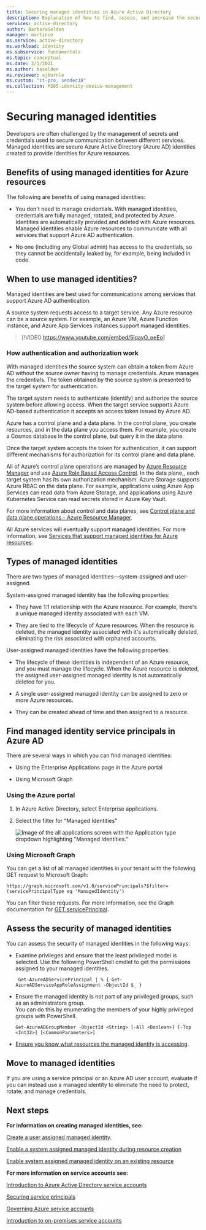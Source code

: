 ```yaml
---
title: Securing managed identities in Azure Active Directory
description: Explanation of how to find, assess, and increase the security of managed identities.
services: active-directory
author: BarbaraSelden
manager: martinco
ms.service: active-directory
ms.workload: identity
ms.subservice: fundamentals
ms.topic: conceptual
ms.date: 3/1/2021
ms.author: baselden
ms.reviewer: ajburnle
ms.custom: "it-pro, seodec18"
ms.collection: M365-identity-device-management
---
```


# Securing managed identities

Developers are often challenged by the management of secrets and credentials used to secure communication between different services. Managed identities are secure Azure Active Directory (Azure AD) identities created to provide identities for Azure resources.

## Benefits of using managed identities for Azure resources

The following are benefits of using managed identities:

* You don't need to manage credentials. With managed identities, credentials are fully managed, rotated, and protected by Azure. Identities are automatically provided and deleted with Azure resources. Managed identities enable Azure resources to communicate with all services that support Azure AD authentication.

* No one (including any Global admin) has access to the credentials, so they cannot be accidentally leaked by, for example, being included in code.

## When to use managed identities?

Managed identities are best used for communications among services that support Azure AD authentication. 

A source system requests access to a target service. Any Azure resource can be a source system. For example, an Azure VM, Azure Function instance, and Azure App Services instances support managed identities.

   > [!VIDEO https://www.youtube.com/embed/5lqayO_oeEo]

### How authentication and authorization work

With managed identities the source system can obtain a token from Azure AD without the source owner having to manage credentials. Azure manages the credentials. The token obtained by the source system is presented to the target system for authentication. 

The target system needs to authenticate (identify) and authorize the source system before allowing access. When the target service supports Azure AD-based authentication it accepts an access token issued by Azure AD. 

Azure has a control plane and a data plane. In the control plane, you create resources, and in the data plane you access them. For example, you create a Cosmos database in the control plane, but query it in the data plane.

Once the target system accepts the token for authentication, it can support different mechanisms for authorization for its control plane and data plane.

All of Azure’s control plane operations are managed by [Azure Resource Manager](../../azure-resource-manager/management/overview.md) and use [Azure Role Based Access Control](../../role-based-access-control/overview.md). In the data plane,, each target system has its own authorization mechanism. Azure Storage supports Azure RBAC on the data plane. For example, applications using Azure App Services can read data from Azure Storage, and applications using Azure Kubernetes Service can read secrets stored in Azure Key Vault.

For more information about control and data planes, see [Control plane and data plane operations - Azure Resource Manager](../../azure-resource-manager/management/control-plane-and-data-plane.md).

All Azure services will eventually support managed identities. For more information, see [Services that support managed identities for Azure resources](../managed-identities-azure-resources/services-support-managed-identities.md).

## Types of managed identities

There are two types of managed identities—system-assigned and user-assigned.

System-assigned managed identity has the following properties:

* They have 1:1 relationship with the Azure resource. For example, there's a unique managed identity associated with each VM.

* They are tied to the lifecycle of Azure resources. When the resource is deleted, the managed identity associated with it's automatically deleted, eliminating the risk associated with orphaned accounts. 

User-assigned managed identities have the following properties:

* The lifecycle of these identities is independent of an Azure resource, and you must manage the lifecycle. When the Azure resource is deleted, the assigned user-assigned managed identity is not automatically deleted for you.

* A single user-assigned managed identity can be assigned to zero or more Azure resources.

* They can be created ahead of time and then assigned to a resource.

## Find managed identity service principals in Azure AD

There are several ways in which you can find managed identities:

* Using the Enterprise Applications page in the Azure portal

* Using Microsoft Graph

### Using the Azure portal

1. In Azure Active Directory, select Enterprise applications.

2. Select the filter for “Managed Identities” 

   ![Image of the all applications screen with the Application type dropdown highlighting "Managed Identities."](./media/securing-service-accounts/service-accounts-managed-identities.png)

 

### Using Microsoft Graph

You can get a list of all managed identities in your tenant with the following GET request to Microsoft Graph:

`https://graph.microsoft.com/v1.0/servicePrincipals?$filter=(servicePrincipalType eq 'ManagedIdentity') `

You can filter these requests. For more information, see the Graph documentation for [GET servicePrincipal](/graph/api/serviceprincipal-get).

## Assess the security of managed identities 

You can assess the security of managed identities in the following ways:

* Examine privileges and ensure that the least privileged model is selected. Use the following PowerShell cmdlet to get the permissions assigned to your managed identities.

   ` Get-AzureADServicePrincipal | % { Get-AzureADServiceAppRoleAssignment -ObjectId $_ }`

 
* Ensure the managed identity is not part of any privileged groups, such as an administrators group.  
‎You can do this by enumerating the members of your highly privileged groups with PowerShell.

   `Get-AzureADGroupMember -ObjectId <String> [-All <Boolean>] [-Top <Int32>] [<CommonParameters>]`

* [Ensure you know what resources the managed identity is accessing](../../role-based-access-control/role-assignments-list-powershell.md).

## Move to managed identities

If you are using a  service principal or an Azure AD user account, evaluate if you can instead use a managed identity to eliminate the need to protect, rotate, and manage credentials. 

## Next steps

**For information on creating managed identities, see:** 

[Create a user assigned managed identity](../managed-identities-azure-resources/how-to-manage-ua-identity-portal.md). 

[Enable a system assigned managed identity during resource creation](../managed-identities-azure-resources/qs-configure-portal-windows-vm.md)

[Enable system assigned managed identity on an existing resource](../managed-identities-azure-resources/qs-configure-portal-windows-vm.md)

**For more information on service accounts see:**

[Introduction to Azure Active Directory service accounts](service-accounts-introduction-azure.md)

[Securing service principals](service-accounts-principal.md)

[Governing Azure service accounts](service-accounts-governing-azure.md)

[Introduction to on-premises service accounts](service-accounts-on-premises.md)

 

 

